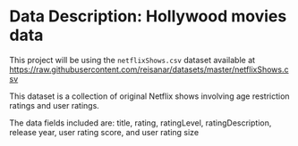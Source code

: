 # Data Description: Hollywood movies data

This project will be using the `netflixShows.csv` dataset available at 
<https://raw.githubusercontent.com/reisanar/datasets/master/netflixShows.csv>

This dataset is a collection of original Netflix shows involving age restriction ratings and user ratings. 

The data fields included are: title,	rating,	ratingLevel,	ratingDescription,	release year,	user rating score, and	user rating size

